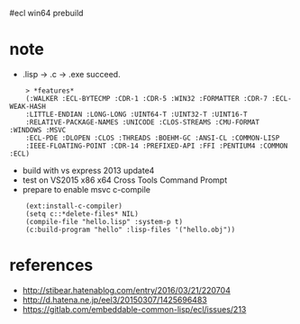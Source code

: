 #ecl win64 prebuild

# note

* .lisp -> .c -> .exe succeed.
```
    > *features*
    (:WALKER :ECL-BYTECMP :CDR-1 :CDR-5 :WIN32 :FORMATTER :CDR-7 :ECL-WEAK-HASH
    :LITTLE-ENDIAN :LONG-LONG :UINT64-T :UINT32-T :UINT16-T
    :RELATIVE-PACKAGE-NAMES :UNICODE :CLOS-STREAMS :CMU-FORMAT :WINDOWS :MSVC
    :ECL-PDE :DLOPEN :CLOS :THREADS :BOEHM-GC :ANSI-CL :COMMON-LISP
    :IEEE-FLOATING-POINT :CDR-14 :PREFIXED-API :FFI :PENTIUM4 :COMMON :ECL)
```

* build with vs express 2013 update4
* test on VS2015 x86 x64 Cross Tools Command Prompt
* prepare to enable msvc c-compile
```
    (ext:install-c-compiler)
    (setq c::*delete-files* NIL)
    (compile-file "hello.lisp" :system-p t)
    (c:build-program "hello" :lisp-files '("hello.obj"))
```

# references

* http://stibear.hatenablog.com/entry/2016/03/21/220704
* http://d.hatena.ne.jp/eel3/20150307/1425696483
* https://gitlab.com/embeddable-common-lisp/ecl/issues/213
